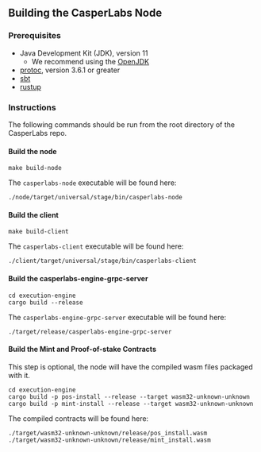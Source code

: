 ## Building the CasperLabs Node

### Prerequisites

* Java Development Kit (JDK), version 11
  * We recommend using the [OpenJDK](https://openjdk.java.net)
* [protoc](https://github.com/protocolbuffers/protobuf/releases), version 3.6.1 or greater
* [sbt](https://www.scala-sbt.org/download.html)
* [rustup](https://www.rust-lang.org/tools/install)

### Instructions

The following commands should be run from the root directory of the CasperLabs repo.

#### Build the node

```
make build-node
```

The `casperlabs-node` executable will be found here:

```
./node/target/universal/stage/bin/casperlabs-node
```

#### Build the client

```
make build-client
```

The `casperlabs-client` executable will be found here:

```
./client/target/universal/stage/bin/casperlabs-client
```

#### Build the casperlabs-engine-grpc-server

```
cd execution-engine
cargo build --release
```

The `casperlabs-engine-grpc-server` executable will be found here:

```
./target/release/casperlabs-engine-grpc-server

```

#### Build the Mint and Proof-of-stake Contracts

This step is optional, the node will have the compiled wasm files packaged with it.

```
cd execution-engine
cargo build -p pos-install --release --target wasm32-unknown-unknown
cargo build -p mint-install --release --target wasm32-unknown-unknown
```

The compiled contracts will be found here:
```
./target/wasm32-unknown-unknown/release/pos_install.wasm
./target/wasm32-unknown-unknown/release/mint_install.wasm
```
